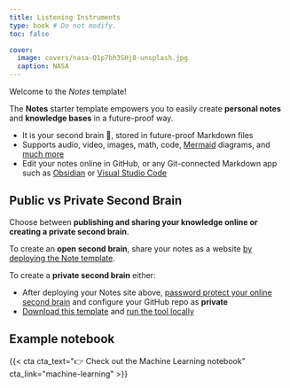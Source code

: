 ```yaml
---
title: Listening Instruments
type: book # Do not modify.
toc: false

cover:
  image: covers/nasa-Q1p7bh3SHj8-unsplash.jpg
  caption: NASA
---
```


Welcome to the _Notes_ template!

The **Notes** starter template empowers you to easily create **personal notes** and **knowledge bases** in a future-proof way.

- It is your second brain 🧠, stored in future-proof Markdown files
- Supports audio, video, images, math, code, [Mermaid](https://mermaid.live/) diagrams, and [much more](https://wowchemy.com/docs/content/writing-markdown-latex/)
- Edit your notes online in GitHub, or any Git-connected Markdown app such as [Obsidian](https://obsidian.md/) or [Visual Studio Code](https://vscode.dev/)

## Public vs Private Second Brain

Choose between **publishing and sharing your knowledge online or creating a private second brain**.

To create an **open second brain**, share your notes as a website [by deploying the Note template](https://wowchemy.com/hugo-themes/).

To create a **private second brain** either:

- After deploying your Notes site above, [password protect your online second brain](https://docs.netlify.com/visitor-access/password-protection/) and configure your GitHub repo as **private**
- [Download this template](https://github.com/wowchemy/hugo-notes-theme) and [run the tool locally](https://wowchemy.com/docs/getting-started/install-hugo-extended/)

## Example notebook

{{< cta cta_text="👉 Check out the Machine Learning notebook" cta_link="machine-learning" >}}
